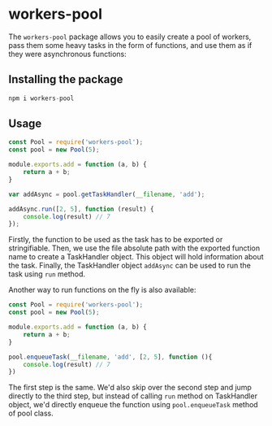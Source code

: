 # workers-pool


The `workers-pool` package allows you to easily create a pool of workers, pass them
some heavy tasks in the form of functions, and use them as if they were asynchronous functions:

## Installing the package
```js
npm i workers-pool
```

## Usage

```js
const Pool = require('workers-pool');
const pool = new Pool(5);

module.exports.add = function (a, b) {
    return a + b;
}

var addAsync = pool.getTaskHandler(__filename, 'add');

addAsync.run([2, 5], function (result) {
    console.log(result) // 7
});
```
Firstly, the function to be used as the task has to be exported or 
stringifiable. Then, we use the file absolute path with the exported
function name to create a TaskHandler object. This object will hold
information about the task. Finally, the TaskHandler object `addAsync`
can be used to run the task using `run` method.

Another way to run functions on the fly is also available: 

```js
const Pool = require('workers-pool');
const pool = new Pool(5);

module.exports.add = function (a, b) {
    return a + b;
}

pool.enqueueTask(__filename, 'add', [2, 5], function (){
    console.log(result) // 7
})
```
The first step is the same. We'd also skip over the second step and
jump directly to the third step, but instead of calling `run` method
on TaskHandler object, we'd directly enqueue the function using 
`pool.enqueueTask` method of pool class.